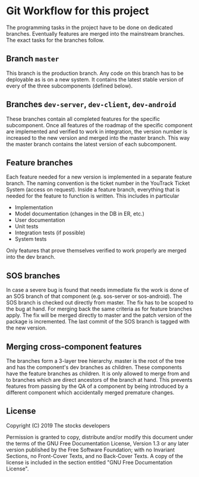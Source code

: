 # Git Workflow for this project

The programming tasks in the project have to be done on dedicated branches.
Eventually features are merged into the mainstream branches. The exact tasks for
the branches follow.

## Branch `master`

This branch is the production branch. Any code on this branch has to be
deployable as is on a new system. It contains the latest stable version of every
of the three subcomponents (defined below).

## Branches `dev-server`, `dev-client`, `dev-android`

These branches contain all completed features for the specific subcomponent.
Once all features of the roadmap of the specific component are implemented and
verified to work in integration, the version number is increased to the new
version and merged into the master branch. This way the master branch contains
the latest version of each subcomponent.

## Feature branches

Each feature needed for a new version is implemented in a separate feature
branch. The naming convention is the ticket number in the YouTrack Ticket
System (access on request).
Inside a feature branch, everything that is needed for the feature to function
is written. This includes in particular

* Implementation
* Model documentation (changes in the DB in ER, etc.)
* User documentation
* Unit tests
* Integration tests (if possible)
* System tests

Only features that prove themselves verified to work properly are merged into
the dev branch.

## SOS branches

In case a severe bug is found that needs immediate fix the work is done of an
SOS branch of that component (e.g. sos-server or sos-android). The SOS branch
is checked out directly from master.
The fix has to be scoped to the bug at hand. For merging back the same criteria
as for feature branches apply. The fix will be merged directly to master and
the patch version of the package is incremented. The last commit of the SOS
branch is tagged with the new version.

## Merging cross-component features

The branches form a 3-layer tree hierarchy. master is the root of the tree and
has the component's dev branches as children. These components have the feature
branches as children.
It is only allowed to merge from and to branches which are direct ancestors of
the branch at hand. This prevents features from passing by the QA of a component
by being introduced by a different component which accidentally merged premature
changes.

## License

Copyright (C)  2019  The stocks developers

Permission is granted to copy, distribute and/or modify this document
under the terms of the GNU Free Documentation License, Version 1.3
or any later version published by the Free Software Foundation;
with no Invariant Sections, no Front-Cover Texts, and no Back-Cover Texts.
A copy of the license is included in the section entitled "GNU
Free Documentation License".